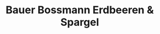 ---
title: "Bauer Bossmann Erdbeeren & Spargel"
url: /monheim-am-rhein/bauer-bossmann-erdbeeren-und-spargel/
shop: Gemüse & Obst
---